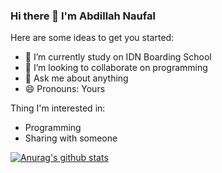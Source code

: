### Hi there 👋 I'm Abdillah Naufal 

Here are some ideas to get you started:

- 🔭 I’m currently study on IDN Boarding School
- 👯 I’m looking to collaborate on programming
- 💬 Ask me about anything
- 😄 Pronouns: Yours

Thing I'm interested in:

- Programming
- Sharing with someone



[![Anurag's github stats](https://github-readme-stats.vercel.app/api?username=abdFal)](https://github.com/abdFal/github-readme-stats)
